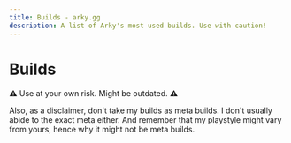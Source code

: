 ```yaml
---
title: Builds - arky.gg
description: A list of Arky's most used builds. Use with caution!
---
```


# Builds

⚠️ Use at your own risk. Might be outdated. ⚠️

Also, as a disclaimer, don't take my builds as meta builds. I don't usually abide to the exact meta either. And remember that my playstyle might vary from yours, hence why it might not be meta builds.


<Gw2Builds />
